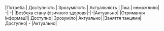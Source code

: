 |Потреба | Доступність | Зрозумілість | Актуальність |
|Їжа     | неможливо| -| -|
|Безбека стану фізичного здоровя|-|-|Актуально|
|Отримання інформації| Доступно| Зрозуміло| Актуально| 
|Заняття танцями|Доступно| - |Актуально|
